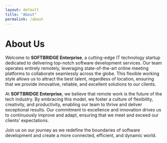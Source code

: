 ```yaml
---
layout: default
title: "About"
permalink: /about
---
```

# About Us 

Welcome to **SOFTBRIDGE Enterprise**, a cutting-edge IT technology startup dedicated to delivering top-notch software development services. Our team operates entirely remotely, leveraging state-of-the-art online meeting platforms to collaborate seamlessly across the globe. This flexible working style allows us to attract the best talent, regardless of location, ensuring that we provide innovative, reliable, and excellent solutions to our clients.  

At **SOFTBRIDGE Enterprise**, we believe that remote work is the future of the tech industry. By embracing this model, we foster a culture of flexibility, creativity, and productivity, enabling our team to thrive and deliver exceptional results. Our commitment to excellence and innovation drives us to continuously improve and adapt, ensuring that we meet and exceed our clients’ expectations.  

Join us on our journey as we redefine the boundaries of software development and create a more connected, efficient, and dynamic world.
